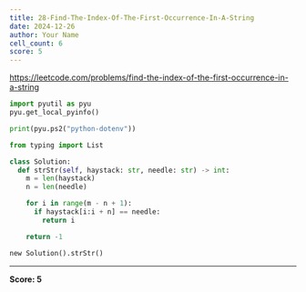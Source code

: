```yaml
---
title: 28-Find-The-Index-Of-The-First-Occurrence-In-A-String
date: 2024-12-26
author: Your Name
cell_count: 6
score: 5
---
```


https://leetcode.com/problems/find-the-index-of-the-first-occurrence-in-a-string


```python
import pyutil as pyu
pyu.get_local_pyinfo()
```


```python
print(pyu.ps2("python-dotenv"))
```


```python
from typing import List
```


```python
class Solution:
  def strStr(self, haystack: str, needle: str) -> int:
    m = len(haystack)
    n = len(needle)

    for i in range(m - n + 1):
      if haystack[i:i + n] == needle:
        return i

    return -1
```


```python
new Solution().strStr()
```


---
**Score: 5**